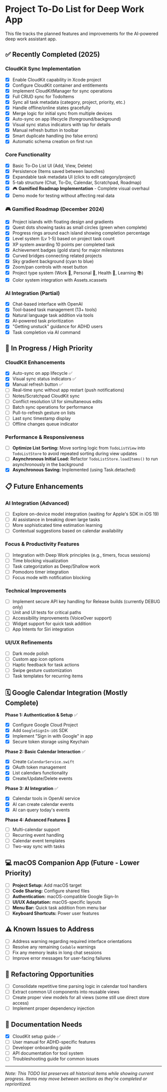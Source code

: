 # Project To-Do List for Deep Work App

This file tracks the planned features and improvements for the AI-powered deep work assistant app.

## ✅ Recently Completed (2025)

### CloudKit Sync Implementation
- [x] Enable CloudKit capability in Xcode project
- [x] Configure CloudKit container and entitlements
- [x] Implement CloudKitManager for sync operations
- [x] Full CRUD sync for TodoItems
- [x] Sync all task metadata (category, project, priority, etc.)
- [x] Handle offline/online states gracefully
- [x] Merge logic for initial sync from multiple devices
- [x] Auto-sync on app lifecycle (foreground/background)
- [x] Visual sync status indicators with tap for details
- [x] Manual refresh button in toolbar
- [x] Smart duplicate handling (no false errors)
- [x] Automatic schema creation on first run

### Core Functionality
- [x] Basic To-Do List UI (Add, View, Delete)
- [x] Persistence (Items saved between launches)
- [x] Expandable task metadata UI (click to edit category/project)
- [x] 5-tab structure (Chat, To-Do, Calendar, Scratchpad, Roadmap)
- [x] 🎮 **Gamified Roadmap Implementation** - Complete visual overhaul
- [x] Demo mode for testing without affecting real data

### 🎮 Gamified Roadmap (December 2024)
- [x] Project islands with floating design and gradients
- [x] Quest dots showing tasks as small circles (green when complete)
- [x] Progress rings around each island showing completion percentage
- [x] Level system (Lv 1-5) based on project task count
- [x] XP system awarding 10 points per completed task
- [x] Achievement badges (gold stars) for major milestones
- [x] Curved bridges connecting related projects
- [x] Sky gradient background (cyan to blue)
- [x] Zoom/pan controls with reset button
- [x] Project type system (Work 💼, Personal 🚀, Health 💚, Learning 📚)
- [x] Color system integration with Assets.xcassets

### AI Integration (Partial)
- [x] Chat-based interface with OpenAI
- [x] Tool-based task management (13+ tools)
- [x] Natural language task addition via tools
- [x] AI-powered task prioritization
- [x] "Getting unstuck" guidance for ADHD users
- [x] Task completion via AI command

## 🚧 In Progress / High Priority

### CloudKit Enhancements
- [x] Auto-sync on app lifecycle ✅
- [x] Visual sync status indicators ✅
- [x] Manual refresh button ✅
- [ ] Real-time sync without app restart (push notifications)
- [ ] Notes/Scratchpad CloudKit sync
- [ ] Conflict resolution UI for simultaneous edits
- [ ] Batch sync operations for performance
- [ ] Pull-to-refresh gesture on lists
- [ ] Last sync timestamp display
- [ ] Offline changes queue indicator

### Performance & Responsiveness
- [ ] **Optimize List Sorting:** Move sorting logic from `TodoListView` into `TodoListStore` to avoid repeated sorting during view updates
- [ ] **Asynchronous Initial Load:** Refactor `TodoListStore.loadItems()` to run asynchronously in the background
- [x] **Asynchronous Saving:** Implemented (using Task.detached)

## 📋 Future Enhancements

### AI Integration (Advanced)
- [ ] Explore on-device model integration (waiting for Apple's SDK in iOS 19)
- [ ] AI assistance in breaking down large tasks
- [ ] More sophisticated time estimation learning
- [ ] Contextual suggestions based on calendar availability

### Focus & Productivity Features
- [ ] Integration with Deep Work principles (e.g., timers, focus sessions)
- [ ] Time blocking visualization
- [ ] Task categorization as Deep/Shallow work
- [ ] Pomodoro timer integration
- [ ] Focus mode with notification blocking

### Technical Improvements
- [ ] Implement secure API key handling for Release builds (currently DEBUG only)
- [ ] Unit and UI tests for critical paths
- [ ] Accessibility improvements (VoiceOver support)
- [ ] Widget support for quick task addition
- [ ] App Intents for Siri integration

### UI/UX Refinements
- [ ] Dark mode polish
- [ ] Custom app icon options
- [ ] Haptic feedback for task actions
- [ ] Swipe gesture customization
- [ ] Task templates for recurring items

## 🗓️ Google Calendar Integration (Mostly Complete)

**Phase 1: Authentication & Setup** ✅
- [x] Configure Google Cloud Project
- [x] Add `GoogleSignIn-iOS` SDK
- [x] Implement "Sign in with Google" in app
- [x] Secure token storage using Keychain

**Phase 2: Basic Calendar Interaction** ✅
- [x] Create `CalendarService.swift`
- [x] OAuth token management
- [x] List calendars functionality
- [x] Create/Update/Delete events

**Phase 3: AI Integration** ✅
- [x] Calendar tools in OpenAI service
- [x] AI can create calendar events
- [x] AI can query today's events

**Phase 4: Advanced Features** 🚧
- [ ] Multi-calendar support
- [ ] Recurring event handling
- [ ] Calendar event templates
- [ ] Two-way sync with tasks

## 💻 macOS Companion App (Future - Lower Priority)

- [ ] **Project Setup:** Add macOS target
- [ ] **Code Sharing:** Configure shared files
- [ ] **Authentication:** macOS-compatible Google Sign-In
- [ ] **UI/UX Adaptation:** macOS-specific layouts
- [ ] **Menu Bar:** Quick task addition from menu bar
- [ ] **Keyboard Shortcuts:** Power user features

## ⚠️ Known Issues to Address

- [ ] Address warning regarding required interface orientations
- [ ] Resolve any remaining `Codable` warnings
- [ ] Fix any memory leaks in long chat sessions
- [ ] Improve error messages for user-facing failures

## 🔄 Refactoring Opportunities

- [ ] Consolidate repetitive time parsing logic in calendar tool handlers
- [ ] Extract common UI components into reusable views
- [ ] Create proper view models for all views (some still use direct store access)
- [ ] Implement proper dependency injection

## 📝 Documentation Needs

- [x] CloudKit setup guide ✅
- [ ] User manual for ADHD-specific features
- [ ] Developer onboarding guide
- [ ] API documentation for tool system
- [ ] Troubleshooting guide for common issues

---

*Note: This TODO list preserves all historical items while showing current progress. Items may move between sections as they're completed or reprioritized.* 